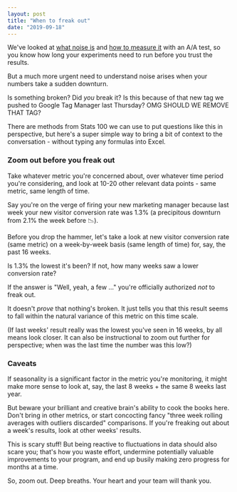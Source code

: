 ```yaml
---
layout: post
title: "When to freak out"
date: "2019-09-18"
---
```


We've looked at [what noise is](https://briandavidhall.com/what-is-noise/) and [how to measure it](https://briandavidhall.com/come-on-feel-the-noise/) with an A/A test, so you know how long your experiments need to run before you trust the results.

But a much more urgent need to understand noise arises when your numbers take a sudden downturn.

Is something broken? Did _you_ break it? Is this because of that new tag we pushed to Google Tag Manager last Thursday? OMG SHOULD WE REMOVE THAT TAG?

There are methods from Stats 100 we can use to put questions like this in perspective, but here's a super simple way to bring a bit of context to the conversation - without typing any formulas into Excel.

### Zoom out before you freak out

Take whatever metric you're concerned about, over whatever time period you're considering, and look at 10-20 other relevant data points - same metric, same length of time.

Say you're on the verge of firing your new marketing manager because last week your new visitor conversion rate was 1.3% (a precipitous downturn from 2.1% the week before 📉).

Before you drop the hammer, let's take a look at new visitor conversion rate (same metric) on a week-by-week basis (same length of time) for, say, the past 16 weeks.

Is 1.3% the lowest it's been? If not, how many weeks saw a lower conversion rate?

If the answer is "Well, yeah, a few ..." you're officially authorized _not_ to freak out.

It doesn't _prove_ that nothing's broken. It just tells you that this result seems to fall within the natural variance of this metric on this time scale.

(If last weeks' result really was the lowest you've seen in 16 weeks, by all means look closer. It can also be instructional to zoom out further for perspective; when was the last time the number was this low?)

### Caveats

If seasonality is a significant factor in the metric you're monitoring, it might make more sense to look at, say, the last 8 weeks + the same 8 weeks last year.

But beware your brilliant and creative brain's ability to cook the books here. Don't bring in other metrics, or start concocting fancy "three week rolling averages with outliers discarded" comparisons. If you're freaking out about a week's results, look at other weeks' results.

This is scary stuff! But being reactive to fluctuations in data should also scare you; that's how you waste effort, undermine potentially valuable improvements to your program, and end up busily making zero progress for months at a time.

So, zoom out. Deep breaths. Your heart and your team will thank you.
